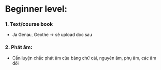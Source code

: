 
# Beginner level:
### 1. Text/course book
+ Ja Genau, Geothe -> sẽ upload doc sau
### 2. Phát âm:
+ Cần luyện chắc phát âm của bảng chữ cái, nguyên âm, phụ âm, các âm đôi
